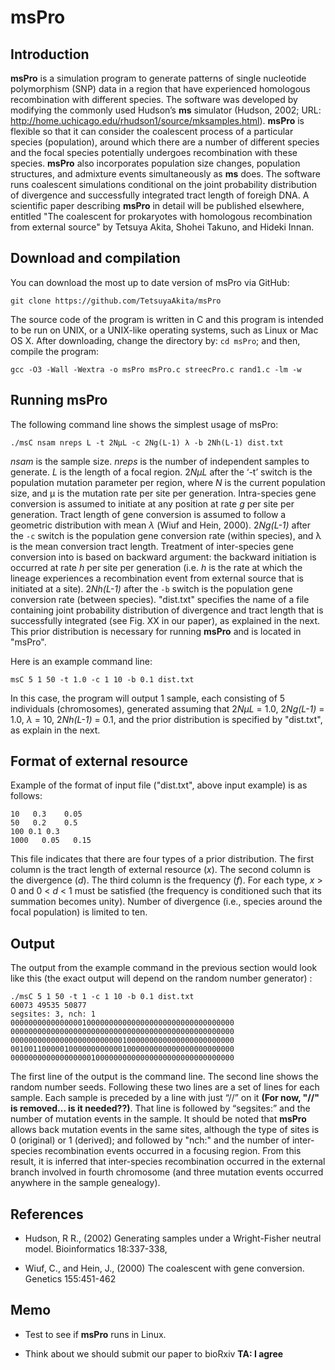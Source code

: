 <!--
ctrl + shift + M: show preview
-->
# msPro

## Introduction
**msPro** is a simulation program to generate patterns of single nucleotide polymorphism (SNP) data in a region that have experienced homologous recombination with different species. The software was developed by modifying the commonly used Hudson’s **ms** simulator (Hudson, 2002; URL: http://home.uchicago.edu/rhudson1/source/mksamples.html). **msPro** is flexible so that it can consider the coalescent process of a particular species (population), around which there are a number of different species and the focal species potentially undergoes recombination with these species. **msPro** also incorporates population size changes, population structures, and admixture events simultaneously as **ms** does. The software runs coalescent simulations conditional on the joint probability distribution of divergence and successfully integrated tract length of foreigh DNA. A scientific paper describing **msPro** in detail will be published elsewhere, entitled "The coalescent for prokaryotes with homologous recombination from external source" by Tetsuya Akita, Shohei Takuno, and Hideki Innan.

## Download and compilation
You can download the most up to date version of msPro via GitHub:
```
git clone https://github.com/TetsuyaAkita/msPro
```

The source code of the program is written in C and this program is intended to be run on UNIX, or a UNIX-like operating systems, such as Linux or Mac OS X. After downloading, change the directory by: `cd msPro`; and then, compile the program:
```
gcc -O3 -Wall -Wextra -o msPro msPro.c streecPro.c rand1.c -lm -w
```

## Running msPro
The following command line shows the simplest usage of msPro:
```
./msC nsam nreps L -t 2NμL -c 2Ng(L-1) λ -b 2Nh(L-1) dist.txt
```
*nsam* is the sample size. *nreps* is the number of independent samples to generate. *L* is the length of a focal region. 2*NμL* after the ‘-t’ switch is the population mutation parameter per region, where *N* is the current population size, and μ is the mutation rate per site per generation. Intra-species gene conversion is assumed to initiate at any position at rate *g* per site per generation. Tract length of gene conversion is assumed to follow a geometric distribution with mean *λ* (Wiuf and Hein, 2000). 2*Ng(L-1)* after the `-c` switch is the population gene conversion rate (within species), and λ is the mean conversion tract length. Treatment of inter-species gene conversion into is based on backward argument: the backward initiation is occurred at rate *h* per site per generation (i.e. *h* is the rate at which the lineage experiences a recombination event from external source that is initiated at a site). 2*Nh(L-1)* after the `-b` switch is the population gene conversion rate (between species). "dist.txt" specifies the name of a file containing joint probability distribution of divergence and tract length that is successfully integrated (see Fig. XX in our paper), as explained in the next. This prior distribution is necessary for running **msPro** and is located in "msPro".

Here is an example command line:
```
msC 5 1 50 -t 1.0 -c 1 10 -b 0.1 dist.txt
```
In this case, the program will output 1 sample, each consisting of 5 individuals (chromosomes), generated assuming that 2*NμL* = 1.0, 2*Ng(L-1)* = 1.0, *λ* = 10, 2*Nh(L-1)* = 0.1, and the prior distribution is specified by "dist.txt", as explain in the next.

## Format of external resource
Example of the format of input file ("dist.txt", above input example) is as follows:
```
10	 0.3	0.05
50	 0.2	0.5
100	0.1	0.3
1000   0.05   0.15
```

This file indicates that there are four types of a prior distribution. The first column is the tract length of external resource (*x*). The second column is the divergence (*d*). The third column is the frequency (*f*). For each type, *x* > 0 and 0 < *d* < 1 must be satisfied (the frequency is conditioned such that its summation becomes unity). Number of divergence (i.e., species around the focal population) is limited to ten.

## Output

The output from the example command in the previous section would look like this (the exact output will depend on the random number generator) :

```
./msC 5 1 50 -t 1 -c 1 10 -b 0.1 dist.txt
60073 49535 50877
segsites: 3, nch: 1
00000000000000001000000000000000000000000000000000
00000000000000000000000000000000000000000000000000
00000000000000000000000001000000000000000000000000
00100110000010000000000001000000000000000000000000
00000000000000000010000000000000000000000000000000
```
The first line of the output is the command line. The second line shows the random number seeds. Following these two lines are a set of lines for each sample. Each sample is preceded by a line with just “//” on it **(For now, "//" is removed... is it needed??)**. That line is followed by “segsites:” and the number of mutation events in the sample. It should be noted that **msPro** allows back mutation events in the same sites, although the type of sites is 0 (original) or 1 (derived); and followed by "nch:" and the number of inter-species recombination events occurred in a focusing region. From this result, it is inferred that inter-species recombination occurred in the external branch involved in fourth chromosome (and three mutation events occurred anywhere in the sample genealogy).

## References
- Hudson, R R., (2002) Generating samples under a Wright-Fisher neutral model. Bioinformatics 18:337-338,

- Wiuf, C., and Hein, J., (2000) The coalescent with gene conversion. Genetics 155:451-462

## Memo
<!--
- Number of species is limited to ten.

- It's good to add some files of the joint probability distribution of divergence and tract length as examples.

- Test to see if **msPro** runs in Linux.

- Hudson (1990) in Introduction? Or we should cite Hudson (2002) Bioinformatics.  It's better to add the URL to **ms**'s manual.
-->
- Test to see if **msPro** runs in Linux.

- Think about we should submit our paper to bioRxiv **TA: I agree**
